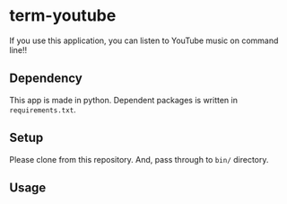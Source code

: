 # term-youtube

If you use this application, you can listen to YouTube music on command line‼️

## Dependency

This app is made in python. Dependent packages is written in `requirements.txt`.

## Setup

Please clone from this repository. And, pass through to `bin/` directory.

## Usage
